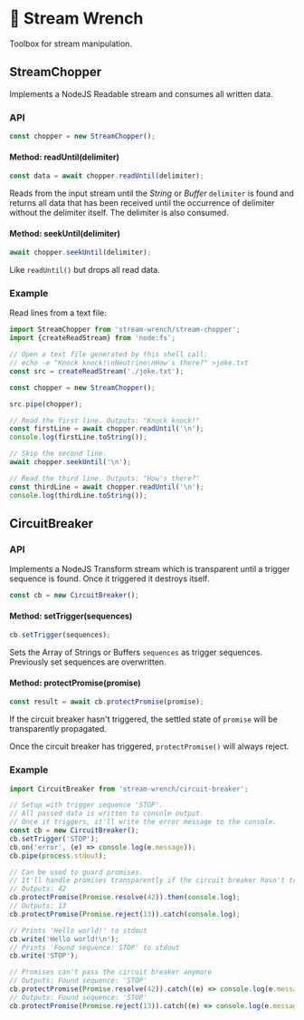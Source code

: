 # 🔧 Stream Wrench

Toolbox for stream manipulation.

## StreamChopper

Implements a NodeJS Readable stream and consumes all written data.

### API

```js
const chopper = new StreamChopper();
```

#### Method: readUntil(delimiter)

```js
const data = await chopper.readUntil(delimiter);
```

Reads from the input stream until the *String* or *Buffer* `delimiter` is found and returns all data that has been received until the occurrence of delimiter without the delimiter itself. The delimiter is also consumed.

#### Method: seekUntil(delimiter)

```js
await chopper.seekUntil(delimiter);
```

Like `readUntil()` but drops all read data.

### Example

Read lines from a text file:

```js
import StreamChopper from 'stream-wrench/stream-chopper';
import {createReadStream} from 'node:fs';

// Open a text file generated by this shell call:
// echo -e "Knock knock!\nNeutrino\nHow's there?" >joke.txt
const src = createReadStream('./joke.txt');

const chopper = new StreamChopper();

src.pipe(chopper);

// Read the first line. Outputs: "Knock knock!"
const firstLine = await chopper.readUntil('\n');
console.log(firstLine.toString());

// Skip the second line.
await chopper.seekUntil('\n');

// Read the third line. Outputs: "How's there?"
const thirdLine = await chopper.readUntil('\n');
console.log(thirdLine.toString());
```

## CircuitBreaker

### API

Implements a NodeJS Transform stream which is transparent until a trigger sequence is found. Once it triggered it destroys itself.

```js
const cb = new CircuitBreaker();
```

#### Method: setTrigger(sequences)

```js
cb.setTrigger(sequences);
```

Sets the Array of Strings or Buffers `sequences` as trigger sequences. Previously set sequences are overwritten.

#### Method: protectPromise(promise)

```js
const result = await cb.protectPromise(promise);
```

If the circuit breaker hasn't triggered, the settled state of `promise` will be transparently propagated.

Once the circuit breaker has triggered, `protectPromise()` will always reject.

### Example

```js
import CircuitBreaker from 'stream-wrench/circuit-breaker';

// Setup with trigger sequence 'STOP'.
// All passed data is written to console output.
// Once it triggers, it'll write the error message to the console.
const cb = new CircuitBreaker();
cb.setTrigger('STOP');
cb.on('error', (e) => console.log(e.message));
cb.pipe(process.stdout);

// Can be used to guard promises.
// It'll handle promises transparently if the circuit breaker hasn't triggered, yet.
// Outputs: 42
cb.protectPromise(Promise.resolve(42)).then(console.log);
// Outputs: 13
cb.protectPromise(Promise.reject(13)).catch(console.log);

// Prints 'Hello world!' to stdout
cb.write('Hello world!\n');
// Prints 'Found sequence: STOP' to stdout
cb.write('STOP');

// Promises can't pass the circuit breaker anymore
// Outputs: Found sequence: 'STOP'
cb.protectPromise(Promise.resolve(42)).catch((e) => console.log(e.message));
// Outputs: Found sequence: 'STOP'
cb.protectPromise(Promise.reject(13)).catch((e) => console.log(e.message));
```
